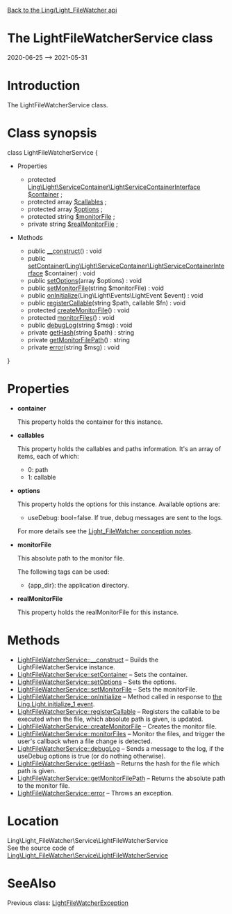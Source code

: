 [Back to the Ling/Light_FileWatcher api](https://github.com/lingtalfi/Light_FileWatcher/blob/master/doc/api/Ling/Light_FileWatcher.md)



The LightFileWatcherService class
================
2020-06-25 --> 2021-05-31






Introduction
============

The LightFileWatcherService class.



Class synopsis
==============


class <span class="pl-k">LightFileWatcherService</span>  {

- Properties
    - protected [Ling\Light\ServiceContainer\LightServiceContainerInterface](https://github.com/lingtalfi/Light/blob/master/doc/api/Ling/Light/ServiceContainer/LightServiceContainerInterface.md) [$container](#property-container) ;
    - protected array [$callables](#property-callables) ;
    - protected array [$options](#property-options) ;
    - protected string [$monitorFile](#property-monitorFile) ;
    - private string [$realMonitorFile](#property-realMonitorFile) ;

- Methods
    - public [__construct](https://github.com/lingtalfi/Light_FileWatcher/blob/master/doc/api/Ling/Light_FileWatcher/Service/LightFileWatcherService/__construct.md)() : void
    - public [setContainer](https://github.com/lingtalfi/Light_FileWatcher/blob/master/doc/api/Ling/Light_FileWatcher/Service/LightFileWatcherService/setContainer.md)([Ling\Light\ServiceContainer\LightServiceContainerInterface](https://github.com/lingtalfi/Light/blob/master/doc/api/Ling/Light/ServiceContainer/LightServiceContainerInterface.md) $container) : void
    - public [setOptions](https://github.com/lingtalfi/Light_FileWatcher/blob/master/doc/api/Ling/Light_FileWatcher/Service/LightFileWatcherService/setOptions.md)(array $options) : void
    - public [setMonitorFile](https://github.com/lingtalfi/Light_FileWatcher/blob/master/doc/api/Ling/Light_FileWatcher/Service/LightFileWatcherService/setMonitorFile.md)(string $monitorFile) : void
    - public [onInitialize](https://github.com/lingtalfi/Light_FileWatcher/blob/master/doc/api/Ling/Light_FileWatcher/Service/LightFileWatcherService/onInitialize.md)(Ling\Light\Events\LightEvent $event) : void
    - public [registerCallable](https://github.com/lingtalfi/Light_FileWatcher/blob/master/doc/api/Ling/Light_FileWatcher/Service/LightFileWatcherService/registerCallable.md)(string $path, callable $fn) : void
    - protected [createMonitorFile](https://github.com/lingtalfi/Light_FileWatcher/blob/master/doc/api/Ling/Light_FileWatcher/Service/LightFileWatcherService/createMonitorFile.md)() : void
    - protected [monitorFiles](https://github.com/lingtalfi/Light_FileWatcher/blob/master/doc/api/Ling/Light_FileWatcher/Service/LightFileWatcherService/monitorFiles.md)() : void
    - public [debugLog](https://github.com/lingtalfi/Light_FileWatcher/blob/master/doc/api/Ling/Light_FileWatcher/Service/LightFileWatcherService/debugLog.md)(string $msg) : void
    - private [getHash](https://github.com/lingtalfi/Light_FileWatcher/blob/master/doc/api/Ling/Light_FileWatcher/Service/LightFileWatcherService/getHash.md)(string $path) : string
    - private [getMonitorFilePath](https://github.com/lingtalfi/Light_FileWatcher/blob/master/doc/api/Ling/Light_FileWatcher/Service/LightFileWatcherService/getMonitorFilePath.md)() : string
    - private [error](https://github.com/lingtalfi/Light_FileWatcher/blob/master/doc/api/Ling/Light_FileWatcher/Service/LightFileWatcherService/error.md)(string $msg) : void

}




Properties
=============

- <span id="property-container"><b>container</b></span>

    This property holds the container for this instance.
    
    

- <span id="property-callables"><b>callables</b></span>

    This property holds the callables and paths information.
    It's an array of items, each of which:
    
    - 0: path
    - 1: callable
    
    

- <span id="property-options"><b>options</b></span>

    This property holds the options for this instance.
    Available options are:
    
    - useDebug: bool=false.
             If true, debug messages are sent to the logs.
    
    For more details see the [Light_FileWatcher conception notes](https://github.com/lingtalfi/Light_FileWatcher/blob/master/doc/pages/conception-notes.md).
    
    

- <span id="property-monitorFile"><b>monitorFile</b></span>

    This absolute path to the monitor file.
    
    The following tags can be used:
    
    - {app_dir}: the application directory.
    
    

- <span id="property-realMonitorFile"><b>realMonitorFile</b></span>

    This property holds the realMonitorFile for this instance.
    
    



Methods
==============

- [LightFileWatcherService::__construct](https://github.com/lingtalfi/Light_FileWatcher/blob/master/doc/api/Ling/Light_FileWatcher/Service/LightFileWatcherService/__construct.md) &ndash; Builds the LightFileWatcherService instance.
- [LightFileWatcherService::setContainer](https://github.com/lingtalfi/Light_FileWatcher/blob/master/doc/api/Ling/Light_FileWatcher/Service/LightFileWatcherService/setContainer.md) &ndash; Sets the container.
- [LightFileWatcherService::setOptions](https://github.com/lingtalfi/Light_FileWatcher/blob/master/doc/api/Ling/Light_FileWatcher/Service/LightFileWatcherService/setOptions.md) &ndash; Sets the options.
- [LightFileWatcherService::setMonitorFile](https://github.com/lingtalfi/Light_FileWatcher/blob/master/doc/api/Ling/Light_FileWatcher/Service/LightFileWatcherService/setMonitorFile.md) &ndash; Sets the monitorFile.
- [LightFileWatcherService::onInitialize](https://github.com/lingtalfi/Light_FileWatcher/blob/master/doc/api/Ling/Light_FileWatcher/Service/LightFileWatcherService/onInitialize.md) &ndash; Method called in response to [the Ling.Light.initialize_1 event](https://github.com/lingtalfi/Light/blob/master/personal/mydoc/pages/events.md).
- [LightFileWatcherService::registerCallable](https://github.com/lingtalfi/Light_FileWatcher/blob/master/doc/api/Ling/Light_FileWatcher/Service/LightFileWatcherService/registerCallable.md) &ndash; Registers the callable to be executed when the file, which absolute path is given, is updated.
- [LightFileWatcherService::createMonitorFile](https://github.com/lingtalfi/Light_FileWatcher/blob/master/doc/api/Ling/Light_FileWatcher/Service/LightFileWatcherService/createMonitorFile.md) &ndash; Creates the monitor file.
- [LightFileWatcherService::monitorFiles](https://github.com/lingtalfi/Light_FileWatcher/blob/master/doc/api/Ling/Light_FileWatcher/Service/LightFileWatcherService/monitorFiles.md) &ndash; Monitor the files, and trigger the user's callback when a file change is detected.
- [LightFileWatcherService::debugLog](https://github.com/lingtalfi/Light_FileWatcher/blob/master/doc/api/Ling/Light_FileWatcher/Service/LightFileWatcherService/debugLog.md) &ndash; Sends a message to the log, if the useDebug options is true (or do nothing otherwise).
- [LightFileWatcherService::getHash](https://github.com/lingtalfi/Light_FileWatcher/blob/master/doc/api/Ling/Light_FileWatcher/Service/LightFileWatcherService/getHash.md) &ndash; Returns the hash for the file which path is given.
- [LightFileWatcherService::getMonitorFilePath](https://github.com/lingtalfi/Light_FileWatcher/blob/master/doc/api/Ling/Light_FileWatcher/Service/LightFileWatcherService/getMonitorFilePath.md) &ndash; Returns the absolute path to the monitor file.
- [LightFileWatcherService::error](https://github.com/lingtalfi/Light_FileWatcher/blob/master/doc/api/Ling/Light_FileWatcher/Service/LightFileWatcherService/error.md) &ndash; Throws an exception.





Location
=============
Ling\Light_FileWatcher\Service\LightFileWatcherService<br>
See the source code of [Ling\Light_FileWatcher\Service\LightFileWatcherService](https://github.com/lingtalfi/Light_FileWatcher/blob/master/Service/LightFileWatcherService.php)



SeeAlso
==============
Previous class: [LightFileWatcherException](https://github.com/lingtalfi/Light_FileWatcher/blob/master/doc/api/Ling/Light_FileWatcher/Exception/LightFileWatcherException.md)<br>
